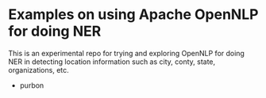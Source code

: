 # Examples on using Apache OpenNLP for doing NER

This is an experimental repo for trying and exploring OpenNLP for doing NER in detecting location information such as city, conty, state, organizations, etc.

- purbon
